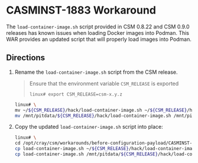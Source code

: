 # CASMINST-1883 Workaround
The `load-container-image.sh` script provided in CSM 0.8.22 and CSM 0.9.0 releases has known issues when loading Docker images into Podman. This WAR provides an updated script that will properly load images into Podman.

## Directions
1. Rename the `load-container-image.sh` script from the CSM release.
    > Ensure that the environment variable `CSM_RELEASE` is exported
    > ```
    > linux# export CSM_RELEASE=csm-x.y.z
    > ```

    ```bash
    linux# \
    mv ~/${CSM_RELEASE}/hack/load-container-image.sh ~/${CSM_RELEASE}/hack/load-container-image.sh.original
    mv /mnt/pitdata/${CSM_RELEASE}/hack/load-container-image.sh /mnt/pitdata/${CSM_RELEASE}/hack/load-container-image.sh.original
    ```

2. Copy the updated `load-container-image.sh` script into place:
    ```bash
    linux# \
    cd /opt/cray/csm/workarounds/before-configuration-payload/CASMINST-1883
    cp load-container-image.sh ~/${CSM_RELEASE}/hack/load-container-image.sh
    cp load-container-image.sh /mnt/pitdata/${CSM_RELEASE}/hack/load-container-image.sh
    ```
